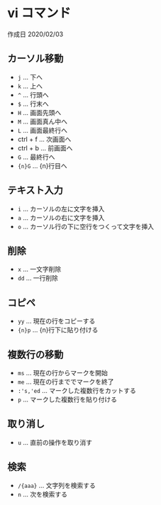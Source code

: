 # vi コマンド

作成日 2020/02/03

## カーソル移動

- `j` ... 下へ
- `k` ... 上へ
- `^` ... 行頭へ
- `$` ... 行末へ
- `H` ... 画面先頭へ
- `M` ... 画面真ん中へ
- `L` ... 画面最終行へ
- ctrl + f ... 次画面へ
- ctrl + b ... 前画面へ
- `G` ... 最終行へ
- `{n}G` ... {n}行目へ

## テキスト入力

- `i` ... カーソルの左に文字を挿入
- `a` ... カーソルの右に文字を挿入
- `o` ... カーソル行の下に空行をつくって文字を挿入

## 削除

- `x` ... 一文字削除
- `dd` ... 一行削除

## コピペ

- `yy` ... 現在の行をコピーする
- `{n}p` ... {n}行下に貼り付ける

## 複数行の移動

- `ms` ... 現在の行からマークを開始
- `me` ... 現在の行まででマークを終了
- `:'s,'ed` ... マークした複数行をカットする
- `p` ... マークした複数行を貼り付ける

## 取り消し

- `u` ... 直前の操作を取り消す

## 検索

- `/{aaa}` ... 文字列を検索する
- `n` ... 次を検索する

